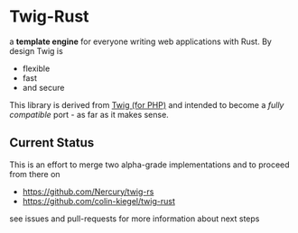 # Twig-Rust

a **template engine** for everyone writing web applications with Rust. By design Twig is
* flexible
* fast
* and secure

This library is derived from [Twig (for PHP)](http://twig.sensiolabs.org/documentation) and intended to become a _fully compatible_ port - as far as it makes sense.

## Current Status

This is an effort to merge two alpha-grade implementations and to proceed from there on
* https://github.com/Nercury/twig-rs
* https://github.com/colin-kiegel/twig-rust

see issues and pull-requests for more information about next steps
